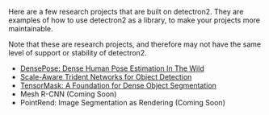 
Here are a few research projects that are built on detectron2.
They are examples of how to use detectron2 as a library, to make your projects more
maintainable.

Note that these are research projects, and therefore may not have the same level
of support or stability of detectron2.

+ [DensePose: Dense Human Pose Estimation In The Wild](DensePose)
+ [Scale-Aware Trident Networks for Object Detection](TridentNet)
+ [TensorMask: A Foundation for Dense Object Segmentation](TensorMask)
+ Mesh R-CNN (Coming Soon)
+ PointRend: Image Segmentation as Rendering (Coming Soon)
